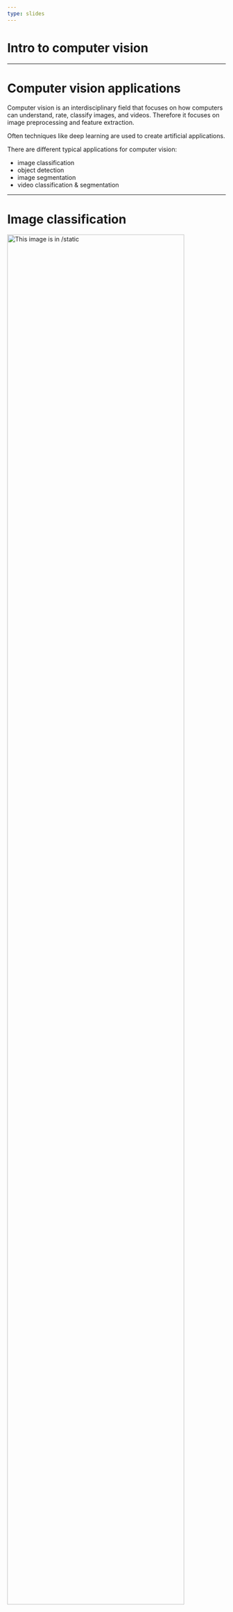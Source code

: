 ```yaml
---
type: slides
---
```


# Intro to computer vision

---

# Computer vision applications

Computer vision is an interdisciplinary field that focuses on how computers can understand, rate, classify images, and videos.
Therefore it focuses on image preprocessing and feature extraction. 

Often techniques like deep learning are used to create artificial applications. 

There are different typical applications for computer vision:

- image classification
- object detection
- image segmentation
- video classification & segmentation 

---

# Image classification

<img src="vl1/predict-dog.png" alt="This image is in /static" width="90%">

Notes: Image classification focuses on categorizing the complete image. There can be binary classifications dog yes/no or multi-class applications. One famous one is the image-net challenge, where images are classified into 1000 different classes.

source = https://github.com/apache/incubator-mxnet/tree/master/example/image-classification 

---

# Object detection

<img src="vl1/object_detection.jpg" alt="This image is in /static" width="90%">

Notes: In object detection, the aim is to find different objects in an image. It is typically used in autonomous driving to detect other cars, pedestrians, or cyclists. Therefore not only the class of the object, but also the regions where it was detected is from interest. Consequently, a bounding box around the object with the corresponding object class needs to be predicted.

source = https://paperswithcode.com/task/real-time-object-detection

---

# Image segmentation

<img src="vl1/img_seg.jpg" alt="This image is in /static" width="90%">

Notes: Image segmentation is another widespread application in computer vision. Special training data is needed, on the one hand, a normal image, on the other hand, the segmented image. In the segmented image, each pixel is labeled into a specific class. Classes could be side-walk, street, cars, etc. This application aims to predict pixel classes as accurately as possible. 

source = https://paperswithcode.com/task/semantic-segmentation

---

# Video classification & segmentation

<img src="vl1/youtube8k.png" alt="This image is in /static" width="90%">

Notes: The previous applications can not only be performed on static images but also in videos. A video is roughly speaking nothing else than x-images per second. Without being able to perform video analysis, a lot of modern business applications would not be implemented.

source = https://research.google.com/youtube8m/

---

# Let's get started!
